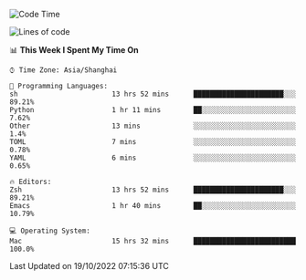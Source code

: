 <!--START_SECTION:waka-->
![Code Time](http://img.shields.io/badge/Code%20Time-924%20hrs%2051%20mins-blue)

![Lines of code](https://img.shields.io/badge/From%20Hello%20World%20I%27ve%20Written-23%20Thousand%20lines%20of%20code-blue)

📊 **This Week I Spent My Time On** 

```text
⌚︎ Time Zone: Asia/Shanghai

💬 Programming Languages: 
sh                       13 hrs 52 mins      ██████████████████████░░░   89.21% 
Python                   1 hr 11 mins        ██░░░░░░░░░░░░░░░░░░░░░░░   7.62% 
Other                    13 mins             ░░░░░░░░░░░░░░░░░░░░░░░░░   1.4% 
TOML                     7 mins              ░░░░░░░░░░░░░░░░░░░░░░░░░   0.78% 
YAML                     6 mins              ░░░░░░░░░░░░░░░░░░░░░░░░░   0.65%

🔥 Editors: 
Zsh                      13 hrs 52 mins      ██████████████████████░░░   89.21% 
Emacs                    1 hr 40 mins        ██░░░░░░░░░░░░░░░░░░░░░░░   10.79%

💻 Operating System: 
Mac                      15 hrs 32 mins      █████████████████████████   100.0%

```


 Last Updated on 19/10/2022 07:15:36 UTC
<!--END_SECTION:waka-->
